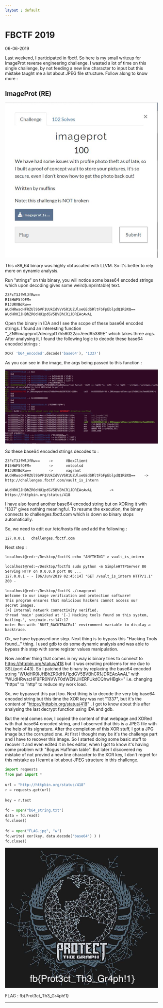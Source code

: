 ```yaml
---
layout : default
---
```


# FBCTF 2019
06-06-2019

Last weekend, I participated in fbctf. So here is my small writeup for ImageProt reverse engineering challenge. I wasted a lot of time on this single challenge, by not feeding a new line character to input but this mistake taught me a lot about JPEG file structure. Follow along to know more :

## ImageProt (RE)

![Branching](https://raw.githubusercontent.com/r0hanSH/r0hanSH.github.io/master/images/fbctf/desc.JPG)


This x86_64 binary was highly obfuscated with LLVM. So it's better to rely more on dynamic analysis. 

Run "strings" on this binary, you will notice some base64 encoded strings which upon decoding gives some weird(unprintable) text. 

```
Z3FcT3JfWlJfRw==
R15HWF5fQFM=
R1JURVBdRw==
WUdHRwscHFRZUl9bVF1UUkIdVVVSR1UZUlxeGEdSRltFbFpEblpdQ1RBXQ==
WUdHR0IJHBhZR0dHU1pdGV5BVBhCR1JDREAcAwAL
```

Open the binary in IDA and I see the scope of these base64 encoded strings. I found an interesting function "\_ZN9imageprot7decrypt17h56022ac7eed95389E" which takes three args. After analysing it, I found the following logic to decode these base64 encoded strings : 

```py
XOR( 'b64_encoded'.decode('base64'), '1337')
```

As you can see in the image, the args being passed to this function : 

![Branching](https://raw.githubusercontent.com/r0hanSH/r0hanSH.github.io/master/images/fbctf/2nd.JPG)

So these base64 encoded strings decodes to : 

```
Z3FcT3JfWlJfRw==    -> 		VBoxClient
R15HWF5fQFM=        -> 		vmtoolsd
R1JURVBdRw==        -> 		vagrant
WUdHRwscHFRZUl9bVF1UUkIdVVVSR1UZUlxeGEdSRltFbFpEblpdQ1RBXQ==    ->  http://challenges.fbctf.com/vault_is_intern

WUdHR0IJHBhZR0dHU1pdGV5BVBhCR1JDREAcAwAL        ->           https://httpbin.org/status/418
```

I have also found another base64 encoded string but on XORing it with '1337' gives nothing meaningful. To resume the execution, the binary connects to challenges.fbctf.com which is down so binary stops automatically.

So, we need to edit our /etc/hosts file and add the following : 

```
127.0.0.1	challenges.fbctf.com
```

Next step : 

```
localhost@red:~/Desktop/fbctf$ echo "ANYTHING" > vault_is_intern

localhost@red:~/Desktop/fbctf$ sudo python -m SimpleHTTPServer 80
Serving HTTP on 0.0.0.0 port 80 ...
127.0.0.1 - - [06/Jun/2019 02:45:14] "GET /vault_is_intern HTTP/1.1" 200 -

localhost@red:~/Desktop/fbctf$ ./imageprot
Welcome to our image verification and protection software!
This program ensures that malicious hackers cannot access our
secret images.
[+] Internal network connectivity verified.
thread 'main' panicked at '[-] Hacking tools found on this system, bailing.', src/main.rs:147:17
note: Run with `RUST_BACKTRACE=1` environment variable to display a backtrace.
```

Ok, we have bypassed one step. Next thing is to bypass this "Hacking Tools found..." thing. I used gdb to do some dynamic analysis and was able to bypass this step with some register values manipulation.

Now another thing that comes in my way is binary tries to connect to https://httpbin.org/status/418  but it was creating problems for me due to SSL(port 443). So I patched the binary by replacing the base64 encoded string "WUdHR0IJHBhZR0dHU1pdGV5BVBhCR1JDREAcAwAL" with "WUdHRwscHF9FR0NVWF0dWENUHERFUkdCQhwHBgk="  i.e. changing "https" to "http" to reduce my work load.

So, we bypassed this part too. Next thing is to decode the very big base64 encoded string but this time the XOR key was not "1337", but it's the content of "https://httpbin.org/status/418" . I got to know about this after analysing the last decrypt function using IDA and gdb.

But the real comes now, I copied the content of that webpage and XORed with that base64 encoded string, and I observed that this is a JPEG file with the help of its signature. After the completion of this XOR stuff, I got a JPG image but the corrupted one. At first I thought may be it's the challenge part and I have to recover this image. So I started doing some basic stuff to recover it and even edited it in hex editor, when I got to know it's having some problem with "Bogus Huffman table". But later I discovered my mistake of not provind a new line character to the XOR key, I don't regret for this mistake as I learnt a lot about JPEG structure in this challenge.

```py
import requests
from pwn import *

url = "http://httpbin.org/status/418"
r = requests.get(url)

key = r.text

fd = open("b64_string.txt")
data = fd.read()
fd.close()

fd = open("FLAG.jpg", "w")
fd.write( xor(key, data.decode('base64') ) )
fd.close()
``` 


![Branching](https://raw.githubusercontent.com/r0hanSH/r0hanSH.github.io/master/images/fbctf/flag.jpg)


FLAG : fb{Prot3ct_Th3_Gr4ph!1}

---
